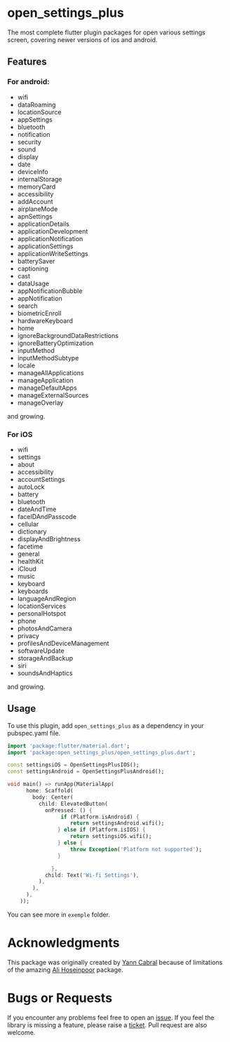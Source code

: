 # open_settings_plus

The most complete flutter plugin packages for open various settings screen, covering newer versions of ios and android.

## Features

### For android:

- wifi
- dataRoaming
- locationSource
- appSettings
- bluetooth
- notification
- security
- sound
- display
- date
- deviceInfo
- internalStorage
- memoryCard
- accessibility
- addAccount
- airplaneMode
- apnSettings
- applicationDetails
- applicationDevelopment
- applicationNotification
- applicationSettings
- applicationWriteSettings
- batterySaver
- captioning
- cast
- dataUsage
- appNotificationBubble
- appNotification
- search
- biometricEnroll
- hardwareKeyboard
- home
- ignoreBackgroundDataRestrictions
- ignoreBatteryOptimization
- inputMethod
- inputMethodSubtype
- locale
- manageAllApplications
- manageApplication
- manageDefaultApps
- manageExternalSources
- manageOverlay

and growing.

### For iOS

- wifi
- settings
- about
- accessibility
- accountSettings
- autoLock
- battery
- bluetooth
- dateAndTime
- faceIDAndPasscode
- cellular
- dictionary
- displayAndBrightness
- facetime
- general
- healthKit
- iCloud
- music
- keyboard
- keyboards
- languageAndRegion
- locationServices
- personalHotspot
- phone
- photosAndCamera
- privacy
- profilesAndDeviceManagement
- softwareUpdate
- storageAndBackup
- siri
- soundsAndHaptics

and growing.

## Usage

To use this plugin, add `open_settings_plus` as a dependency in your pubspec.yaml file.

```dart
import 'package:flutter/material.dart';
import 'package:open_settings_plus/open_settings_plus.dart';

const settingsiOS = OpenSettingsPlusIOS();
const settingsAndroid = OpenSettingsPlusAndroid();

void main() => runApp(MaterialApp(
      home: Scaffold(
        body: Center(
          child: ElevatedButton(
            onPressed: () {
                 if (Platform.isAndroid) {
                    return settingsAndroid.wifi();
                } else if (Platform.isIOS) {
                    return settingsiOS.wifi();
                } else {
                    throw Exception('Platform not supported');
                }

              },
            child: Text('Wi-fi Settings'),
          ),
        ),
      ),
    ));
```

You can see more in `exemple` folder.

# Acknowledgments

This package was originally created by [Yann Cabral](https://github.com/yanncabral) because of limitations of the amazing [Ali Hoseinpoor](https://github.com/AliHoseinpoor/open_settings) package.

# Bugs or Requests

If you encounter any problems feel free to open an [issue](https://github.com//yanncabral/open_settings_plus/issues/new). If you feel the library is missing a feature, please raise a [ticket](https://github.com//yanncabral/open_settings_plus/issues/new). Pull request are also welcome.
